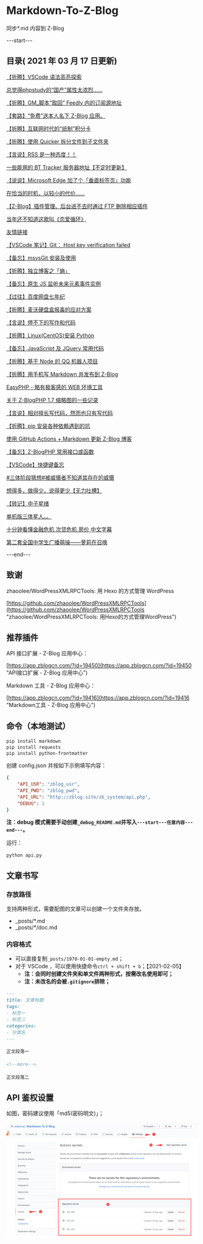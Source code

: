 # Markdown-To-Z-Blog

同步*.md 内容到 Z-Blog

---start---

## 目录( 2021 年 03 月 17 日更新)

[【折腾】VSCode 语法高亮探索](https://www.wdssmq.com/post/20210316815.html "【折腾】VSCode 语法高亮探索")

[总觉得phpstudy的“国产”属性太浓烈……](https://www.wdssmq.com/post/20200325228.html "总觉得phpstudy的“国产”属性太浓烈……")

[【折腾】GM_脚本“取回” Feedly 内的订阅源地址](https://www.wdssmq.com/post/20210305305.html "【折腾】GM_脚本“取回” Feedly 内的订阅源地址")

[【套路】“免费”送本人名下 Z-Blog 应用。](https://www.wdssmq.com/post/20210303309.html "【套路】“免费”送本人名下 Z-Blog 应用。")

[【折腾】互联网时代的“纸制”积分卡](https://www.wdssmq.com/post/20140425674.html "【折腾】互联网时代的“纸制”积分卡")

[【折腾】使用 Quicker 拆分文件到子文件夹](https://www.wdssmq.com/post/20120827310.html "【折腾】使用 Quicker 拆分文件到子文件夹")

[【言说】RSS 是一种态度！！](https://www.wdssmq.com/post/20201231613.html "【言说】RSS 是一种态度！！")

[一些能用的 BT Tracker 服务器地址【不定时更新】](https://www.wdssmq.com/post/20130323295.html "一些能用的 BT Tracker 服务器地址【不定时更新】")

[【说说】Microsoft Edge 加了个「垂直标签页」功能](https://www.wdssmq.com/post/20210307364.html "【说说】Microsoft Edge 加了个「垂直标签页」功能")

[在恰当的时机，以较小的代价……](https://www.wdssmq.com/post/20200523528.html "在恰当的时机，以较小的代价……")

[【Z-Blog】插件管理、后台进不去时通过 FTP 删除相应插件](https://www.wdssmq.com/post/20210208103.html "【Z-Blog】插件管理、后台进不去时通过 FTP 删除相应插件")

[当年还不知道这歌叫《恋爱循环》](https://www.wdssmq.com/post/Lian-mp3XiaZai-GeCiXiaZai.html "当年还不知道这歌叫《恋爱循环》")

[友情链接](https://www.wdssmq.com/post/YouQingLianJie.html "友情链接")

[【VSCode 笔记】Git： Host key verification failed](https://www.wdssmq.com/post/20201216004.html "【VSCode 笔记】Git： Host key verification failed")

[【备忘】msysGit 安装及使用](https://www.wdssmq.com/post/20140804123.html "【备忘】msysGit 安装及使用")

[【折腾】独立博客之「熵」](https://www.wdssmq.com/post/20210227485.html "【折腾】独立博客之「熵」")

[【备忘】原生 JS 监听未来元素事件实例](https://www.wdssmq.com/post/20190316472.html "【备忘】原生 JS 监听未来元素事件实例")

[【过往】百度网盘七年纪](https://www.wdssmq.com/post/20120515987.html "【过往】百度网盘七年纪")

[【折腾】麦沃硬盘盒报毒的应对方案](https://www.wdssmq.com/post/20130726899.html "【折腾】麦沃硬盘盒报毒的应对方案")

[【言说】停不下的写作和代码](https://www.wdssmq.com/post/20210205073.html "【言说】停不下的写作和代码")

[【折腾】Linux(CentOS)安装 Python](https://www.wdssmq.com/post/20210224695.html "【折腾】Linux(CentOS)安装 Python")

[【备忘】JavaScript 及 JQuery 常用代码](https://www.wdssmq.com/post/20201116687.html "【备忘】JavaScript 及 JQuery 常用代码")

[【折腾】基于 Node 的 QQ 机器人项目](https://www.wdssmq.com/post/20210101974.html "【折腾】基于 Node 的 QQ 机器人项目")

[【折腾】用手机写 Markdown 并发布到 Z-Blog](https://www.wdssmq.com/post/20210224141.html "【折腾】用手机写 Markdown 并发布到 Z-Blog")

[EasyPHP - 略有极客感的 WEB 环境工具](https://www.wdssmq.com/post/20210224528.html "EasyPHP - 略有极客感的 WEB 环境工具")

[关于 Z-BlogPHP 1.7 缩略图的一些记录](https://www.wdssmq.com/post/20210224481.html "关于 Z-BlogPHP 1.7 缩略图的一些记录")

[【言说】相对擅长写代码，然而也只有写代码](https://www.wdssmq.com/post/20210224671.html "【言说】相对擅长写代码，然而也只有写代码")

[【折腾】pip 安装各种依赖遇到的坑](https://www.wdssmq.com/post/20210224781.html "【折腾】pip 安装各种依赖遇到的坑")

[使用 GitHub Actions + Markdown 更新 Z-Blog 博客](https://www.wdssmq.com/post/20210224498.html "使用 GitHub Actions + Markdown 更新 Z-Blog 博客")

[【备忘】Z-BlogPHP 常用接口或函数](https://www.wdssmq.com/post/20190316451.html "【备忘】Z-BlogPHP 常用接口或函数")

[【VSCode】快捷键备忘](https://www.wdssmq.com/post/20130525410.html "【VSCode】快捷键备忘")

[#三体阶段猜想#被威慑者不知道其存在的威慑](https://www.wdssmq.com/post/20130422733.html "#三体阶段猜想#被威慑者不知道其存在的威慑")

[想得多，做得少，说得更少【无力吐槽】](https://www.wdssmq.com/post/20150108252.html "想得多，做得少，说得更少【无力吐槽】")

[【转记】中子星绪](https://www.wdssmq.com/post/20190622412.html "【转记】中子星绪")

[单机版三体星人。。](https://www.wdssmq.com/post/20200325683.html "单机版三体星人。。")

[十分钟看懂金融危机 次贷危机 房价 中文字幕](https://www.wdssmq.com/post/ShiFenZhongKanDongJinRongWeiJi-CiDaiWeiJi-FangJia-ZhongWenZiMu.html "十分钟看懂金融危机 次贷危机 房价 中文字幕")

[第二套全国中学生广播萌操——萝莉在召唤](https://www.wdssmq.com/post/DiErTaoQuanGuoZhongXueShengGuangBoMengCao-LuoLiZaiZhaoHuan.html "第二套全国中学生广播萌操——萝莉在召唤")

---end---

## 致谢

zhaoolee/WordPressXMLRPCTools: 用 Hexo 的方式管理 WordPress

[https://github.com/zhaoolee/WordPressXMLRPCTools](https://github.com/zhaoolee/WordPressXMLRPCTools "zhaoolee/WordPressXMLRPCTools: 用Hexo的方式管理WordPress")

## 推荐插件

API 接口扩展 - Z-Blog 应用中心：

[https://app.zblogcn.com/?id=19450](https://app.zblogcn.com/?id=19450 "API接口扩展 - Z-Blog 应用中心")

Markdown 工具 - Z-Blog 应用中心：

[https://app.zblogcn.com/?id=19416](https://app.zblogcn.com/?id=19416 "Markdown工具 - Z-Blog 应用中心")

## 命令（本地测试）

```shell
pip install markdown
pip install requests
pip install python-frontmatter
```

创建 config.json 并按如下示例填写内容：

```json
{
    "API_USR": "zblog_usr",
    "API_PWD": "zblog_pwd",
    "API_URL": "http://zblog.site/zb_system/api.php",
    "DEBUG": 1
}
```

**注：debug 模式需要手动创建`_debug_README.md`并写入`---start---任意内容---end---`。**

运行：

`python api.py`

## 文章书写

### 存放路径

支持两种形式，需要配图的文章可以创建一个文件夹存放。

- _posts/*.md
- _posts/*/doc.md

### 内容格式

- 可以直接复制`_posts/1970-01-01-empty.md`；
- 对于 VSCode ，可以使用快捷命令`ctrl + shift + b`；【2021-02-05】
  - **注：会同时创建文件夹和单文件两种形式，按需改名使用即可；**
  - **注：未改名的会被`.gitignore`排除；**

```md
---
title: 文章标题
tags:
- 标签一
- 标签二
categories:
- 分类名
---

正文段落一

<!--more-->

正文段落二

```

## API 鉴权设置

如图，密码建议使用「md5(密码明文)」；

![001](doc/001.png "001")

